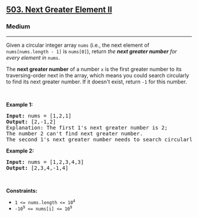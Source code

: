 <h2><a href="https://leetcode.com/problems/next-greater-element-ii/">503. Next Greater Element II</a></h2><h3>Medium</h3><hr><div style="user-select: auto;"><p style="user-select: auto;">Given a circular integer array <code style="user-select: auto;">nums</code> (i.e., the next element of <code style="user-select: auto;">nums[nums.length - 1]</code> is <code style="user-select: auto;">nums[0]</code>), return <em style="user-select: auto;">the <strong style="user-select: auto;">next greater number</strong> for every element in</em> <code style="user-select: auto;">nums</code>.</p>

<p style="user-select: auto;">The <strong style="user-select: auto;">next greater number</strong> of a number <code style="user-select: auto;">x</code> is the first greater number to its traversing-order next in the array, which means you could search circularly to find its next greater number. If it doesn't exist, return <code style="user-select: auto;">-1</code> for this number.</p>

<p style="user-select: auto;">&nbsp;</p>
<p style="user-select: auto;"><strong style="user-select: auto;">Example 1:</strong></p>

<pre style="user-select: auto;"><strong style="user-select: auto;">Input:</strong> nums = [1,2,1]
<strong style="user-select: auto;">Output:</strong> [2,-1,2]
Explanation: The first 1's next greater number is 2; 
The number 2 can't find next greater number. 
The second 1's next greater number needs to search circularly, which is also 2.
</pre>

<p style="user-select: auto;"><strong style="user-select: auto;">Example 2:</strong></p>

<pre style="user-select: auto;"><strong style="user-select: auto;">Input:</strong> nums = [1,2,3,4,3]
<strong style="user-select: auto;">Output:</strong> [2,3,4,-1,4]
</pre>

<p style="user-select: auto;">&nbsp;</p>
<p style="user-select: auto;"><strong style="user-select: auto;">Constraints:</strong></p>

<ul style="user-select: auto;">
	<li style="user-select: auto;"><code style="user-select: auto;">1 &lt;= nums.length &lt;= 10<sup style="user-select: auto;">4</sup></code></li>
	<li style="user-select: auto;"><code style="user-select: auto;">-10<sup style="user-select: auto;">9</sup> &lt;= nums[i] &lt;= 10<sup style="user-select: auto;">9</sup></code></li>
</ul>
</div>